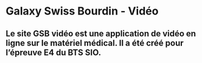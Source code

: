 # Galaxy Swiss Bourdin - Vidéo 
## Le site GSB vidéo est une application de vidéo en ligne sur le matériel médical. Il a été créé pour l’épreuve E4 du BTS SIO.
